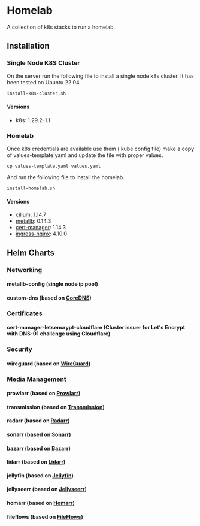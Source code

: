 # Homelab

A collection of k8s stacks to run a homelab.

## Installation

### Single Node K8S Cluster
On the server run the following file to install a single node k8s cluster. It has been tested on Ubuntu 22.04

```bash
install-k8s-cluster.sh
```

#### Versions
- k8s: 1.29.2-1.1

### Homelab

Once k8s credentials are available use them (.kube config file) make a copy of values-template.yaml and update the file with proper values.

```bash(from k8s cluster)
cp values-template.yaml values.yaml
```

And run the following file to install the homelab.

```bash(from k8s cluster or remotely)
install-homelab.sh
```

#### Versions
- [cilium](https://cilium.io/): 1.14.7
- [metallb](https://metallb.universe.tf/): 0.14.3
- [cert-manager](https://cert-manager.io/): 1.14.3
- [ingress-nginx](https://kubernetes.github.io/ingress-nginx/): 4.10.0

## Helm Charts

### Networking

#### metallb-config (single node ip pool)

#### custom-dns (based on [CoreDNS](https://coredns.io/))

### Certificates

#### cert-manager-letsencrypt-cloudflare (Cluster issuer for Let's Encrypt with DNS-01 challenge using Cloudflare)

### Security

#### wireguard (based on [WireGuard](https://www.wireguard.com/))

### Media Management

#### prowlarr (based on [Prowlarr](https://prowlarr.com))

#### transmission (based on [Transmission](https://transmissionbt.com/))

#### radarr (based on [Radarr](https://radarr.video/))

#### sonarr (based on [Sonarr](https://sonarr.tv/))

#### bazarr (based on [Bazarr](https://www.bazarr.media/))

#### lidarr (based on [Lidarr](https://lidarr.audio/))

#### jellyfin (based on [Jellyfin](https://jellyfin.org/))

#### jellyseerr (based on [Jellyseerr](https://github.com/Fallenbagel/jellyseerr))

#### homarr (based on [Homarr](https://homarr.dev/))

#### fileflows (based on [FileFlows](https://fileflows.com/))